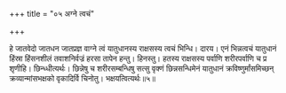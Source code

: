 +++
title = "०५ अग्ने त्वचं"

+++

हे जातवेदो जातधन जातप्रज्ञ वाग्ने त्वं यातुधानस्य राक्षसस्य त्वचं भिन्धि। दारय। एनं भिन्नत्वचं यातुधानं हिंस्रा हिंसनशीलं तवाशनिर्वज्रं हरसा तापेन हन्तु। हिनस्तु। हतस्य राक्षसस्य पर्वाणि शरीरपर्वाणि च प्र शृणीहि। छिन्ध्धीत्यर्थः। छिन्नेषु च शरीरसम्बन्धिषु सत्सु वृक्णं छिन्नसन्धिमेनं यातुधानं क्रविष्णुर्मांसमिच्छन् क्रव्यान्मांसभक्षको वृकादिर्वि चिनोतु। भक्षयत्वित्यर्थः॥५॥